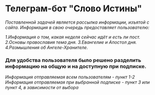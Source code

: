 # Телеграм-бот "Слово Истины"

*Поставленной задачей является рассылка информации, изъятой с сайта. Информация в свою очередь предоставляет пользователю:*

*1.Информация о том, какая неделя сейчас идёт и есть ли пост.*
*2.Основы православия тема дня.*
*3.Евангелие и Апостол дня.*
*4.Размышления об Ангеле-Хранителе.*

### Для удобства пользователя было решено разделить информацию на общую и на доступную при подписке. 
  *Информация отправляемая всем пользователям - пункт 1-2*
  *Информация отправляемая при выбранной подписке - пункт 3 или пункт 4, в зависимости от выбора*
